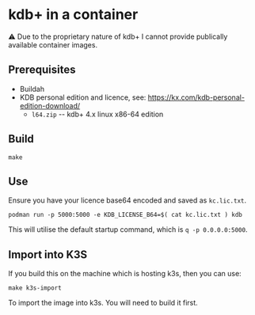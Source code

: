 # kdb+ in a container

⚠️ Due to the proprietary nature of kdb+ I cannot provide publically available container images.

## Prerequisites

 * Buildah
 * KDB personal edition and licence, see: https://kx.com/kdb-personal-edition-download/
   - `l64.zip` -- kdb+ 4.x linux x86-64 edition

## Build

```
make
```

## Use

Ensure you have your licence base64 encoded and saved as `kc.lic.txt`.

```
podman run -p 5000:5000 -e KDB_LICENSE_B64=$( cat kc.lic.txt ) kdb
```

This will utilise the default startup command, which is `q -p 0.0.0.0:5000`.

## Import into K3S

If you build this on the machine which is hosting k3s, then you can use:

```
make k3s-import
```

To import the image into k3s. You will need to build it first.

